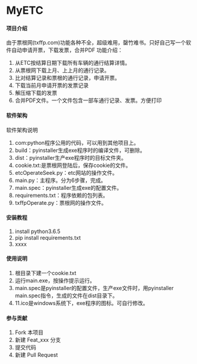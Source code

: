 # MyETC

#### 项目介绍
由于票根网(txffp.com)功能各种不全，超级难用，罄竹难书。只好自己写一个软件自动申请开票，下载发票，合并PDF
功能介绍：
1. 从ETC按结算日期下载所有车辆的通行结算详情。
2. 从票根网下载上月、上上月的通行记录。
3. 比对结算记录和票根的通行记录，申请开票。
4. 下载当前月申请开票的发票记录
5. 解压缩下载的发票
6. 合并PDF文件。一个文件包含一部车通行记录、发票。方便打印

#### 软件架构
软件架构说明
1. com:python程序公用的代码，可以用到其他项目上。
2. build：pyinstaller生成exe程序时的编译文件，可删除。
3. dist：pyinstaller生产exe程序时的目标文件夹。
4. cookie.txt:是票根网登陆后，保存cookie的文件。
5. etcOperateSeek.py：etc网站的操作文件。
6. main.py：主程序。分为6步骤，完成。
7. main.spec：pyinstaller生成exe的配置文件。
8. requirements.txt：程序依赖的包列表。
9. txffpOperate.py：票根网的操作文件。


#### 安装教程

1. install python3.6.5
2. pip install requirements.txt
3. xxxx

#### 使用说明

1. 根目录下建一个cookie.txt
2. 运行main.exe，按操作提示运行。
3. main.spec是pyinstaller的配置文件，生产exe文件时，用pyinstaller main.spec指令，生成的文件在dist目录下。
4. 11.ico是windows系统下，exe程序的图标。可自行修改。

#### 参与贡献

1. Fork 本项目
2. 新建 Feat_xxx 分支
3. 提交代码
4. 新建 Pull Request